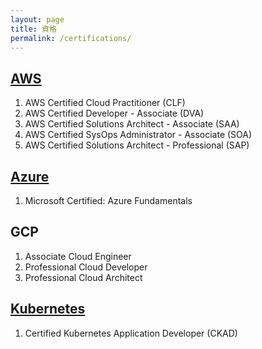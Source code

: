 ```yaml
---
layout: page
title: 資格
permalink: /certifications/
---
```


## [AWS](https://www.aws.training/certification)

1. AWS Certified Cloud Practitioner (CLF)
2. AWS Certified Developer - Associate (DVA)
3. AWS Certified Solutions Architect - Associate (SAA)
4. AWS Certified SysOps Administrator - Associate (SOA)
5. AWS Certified Solutions Architect - Professional (SAP)

## [Azure](https://www.microsoft.com/ja-jp/learning/dashboard.aspx)

1. Microsoft Certified: Azure Fundamentals

## GCP

1. Associate Cloud Engineer
2. Professional Cloud Developer
3. Professional Cloud Architect

## [Kubernetes](https://portal.linuxfoundation.org/portal)

1. Certified Kubernetes Application Developer (CKAD)
